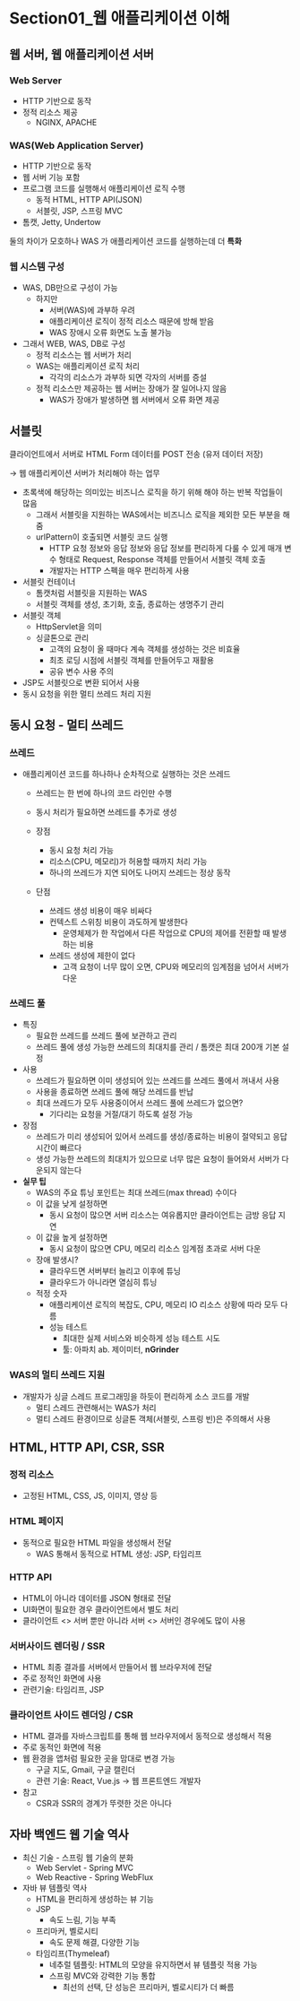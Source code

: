 # Section01\_웹 애플리케이션 이해

## 웹 서버, 웹 애플리케이션 서버

### Web Server

- HTTP 기반으로 동작
- 정적 리소스 제공
  - NGINX, APACHE

### WAS(Web Application Server)

- HTTP 기반으로 동작
- 웹 서버 기능 포함
- 프로그램 코드를 실행해서 애플리케이션 로직 수행
  - 동적 HTML, HTTP API(JSON)
  - 서블릿, JSP, 스프링 MVC
- 톰캣, Jetty, Undertow

둘의 차이가 모호하나 WAS 가 애플리케이션 코드를 실행하는데 더 **특화**

### 웹 시스템 구성

- WAS, DB만으로 구성이 가능
  - 하지만
    - 서버(WAS)에 과부하 우려
    - 애플리케이션 로직이 정적 리소스 때문에 방해 받음
    - WAS 장애시 오류 화면도 노출 불가능
- 그래서 WEB, WAS, DB로 구성
  - 정적 리소스는 웹 서버가 처리
  - WAS는 애플리케이션 로직 처리
    - 각각의 리소스가 과부하 되면 각자의 서버를 증설
  - 정적 리소스만 제공하는 웹 서버는 장애가 잘 일어나지 않음
    - WAS가 장애가 발생하면 웹 서버에서 오류 화면 제공

## 서블릿

클라이언트에서 서버로 HTML Form 데이터를 POST 전송 (유저 데이터 저장)

→ 웹 애플리케이션 서버가 처리해야 하는 업무

- 초록색에 해당하는 의미있는 비즈니스 로직을 하기 위해 해야 하는 반복 작업들이 많음
  - 그래서 서블릿을 지원하는 WAS에서는 비즈니스 로직을 제외한 모든 부분을 해줌
  - urlPattern이 호출되면 서블릿 코드 실행
    - HTTP 요청 정보와 응답 정보와 응답 정보를 편리하게 다룰 수 있게 매개 변수 형태로 Request, Response 객체를 만들어서 서블릿 객체 호출
    - 개발자는 HTTP 스펙을 매우 편리하게 사용
- 서블릿 컨테이너
  - 톰캣처럼 서블릿을 지원하는 WAS
  - 서블릿 객체를 생성, 초기화, 호출, 종료하는 생명주기 관리
- 서블릿 객체
  - HttpServlet을 의미
  - 싱글톤으로 관리
    - 고객의 요청이 올 때마다 계속 객체를 생성하는 것은 비효율
    - 최초 로딩 시점에 서블릿 객체를 만들어두고 재활용
    - 공유 변수 사용 주의
- JSP도 서블릿으로 변환 되어서 사용
- 동시 요청을 위한 멀티 쓰레드 처리 지원

## 동시 요청 - 멀티 쓰레드

### 쓰레드

- 애플리케이션 코드를 하나하나 순차적으로 실행하는 것은 쓰레드
  - 쓰레드는 한 번에 하나의 코드 라인만 수행
  - 동시 처리가 필요하면 쓰레드를 추가로 생성

  - 장점
    - 동시 요청 처리 가능
    - 리소스(CPU, 메모리)가 허용할 때까지 처리 가능
    - 하나의 쓰레드가 지연 되어도 나머지 쓰레드는 정상 동작
  - 단점
    - 쓰레드 생성 비용이 매우 비싸다
    - 컨텍스트 스위칭 비용이 과도하게 발생한다
      - 운영체제가 한 작업에서 다른 작업으로 CPU의 제어를 전환할 때 발생하는 비용
    - 쓰레드 생성에 제한이 없다
      - 고객 요청이 너무 많이 오면, CPU와 메모리의 임계점을 넘어서 서버가 다운

### 쓰레드 풀

- 특징
  - 필요한 쓰레드를 쓰레드 풀에 보관하고 관리
  - 쓰레드 풀에 생성 가능한 쓰레드의 최대치를 관리 / 톰캣은 최대 200개 기본 설정
- 사용
  - 쓰레드가 필요하면 이미 생성되어 있는 쓰레드를 쓰레드 풀에서 꺼내서 사용
  - 사용을 종료하면 쓰레드 풀에 해당 쓰레드를 반납
  - 최대 쓰레드가 모두 사용중이어서 쓰레드 풀에 쓰레드가 없으면?
    - 기다리는 요청을 거절/대기 하도록 설정 가능
- 장점
  - 쓰레드가 미리 생성되어 있어서 쓰레드를 생성/종료하는 비용이 절약되고 응답 시간이 빠르다
  - 생성 가능한 쓰레드의 최대치가 있으므로 너무 많은 요청이 들어와서 서버가 다운되지 않는다
- **실무 팁**
  - WAS의 주요 튜닝 포인트는 최대 쓰레드(max thread) 수이다
  - 이 값을 낮게 설정하면
    - 동시 요청이 많으면 서버 리소스는 여유롭지만 클라이언트는 금방 응답 지연
  - 이 값을 높게 설정하면
    - 동시 요청이 많으면 CPU, 메모리 리소스 임계점 초과로 서버 다운
  - 장애 발생시?
    - 클라우드면 서버부터 늘리고 이후에 튜닝
    - 클라우드가 아니라면 열심히 튜닝
  - 적정 숫자
    - 애플리케이션 로직의 복잡도, CPU, 메모리 IO 리소스 상황에 따라 모두 다름
    - 성능 테스트
      - 최대한 실제 서비스와 비슷하게 성능 테스트 시도
      - 툴: 아파치 ab. 제이미터, **nGrinder**

### WAS의 멀티 쓰레드 지원

- 개발자가 싱글 스레드 프로그래밍을 하듯이 편리하게 소스 코드를 개발
  - 멀티 스레드 관련해서는 WAS가 처리
  - 멀티 스레드 환경이므로 싱글톤 객체(서블릿, 스프링 빈)은 주의해서 사용

## HTML, HTTP API, CSR, SSR

### 정적 리소스

- 고정된 HTML, CSS, JS, 이미지, 영상 등

### HTML 페이지

- 동적으로 필요한 HTML 파일을 생성해서 전달
  - WAS 통해서 동적으로 HTML 생성: JSP, 타임리프

### HTTP API

- HTML이 아니라 데이터를 JSON 형태로 전달
- UI화면이 필요한 경우 클라이언트에서 별도 처리
- 클라이언트 <> 서버 뿐만 아니라 서버 <> 서버인 경우에도 많이 사용

### 서버사이드 렌더링 / SSR

- HTML 최종 결과를 서버에서 만들어서 웹 브라우저에 전달
- 주로 정적인 화면에 사용
- 관련기술: 타임리프, JSP

### 클라이언트 사이드 렌더잉 / CSR

- HTML 결과를 자바스크립트를 통해 웹 브라우저에서 동적으로 생성해서 적용
- 주로 동적인 화면에 적용
- 웹 환경을 앱처럼 필요한 곳을 맘대로 변경 가능
  - 구글 지도, Gmail, 구글 캘린더
  - 관련 기술: React, Vue.js → 웹 프론트엔드 개발자
- 참고
  - CSR과 SSR의 경계가 뚜렷한 것은 아니다

## 자바 백엔드 웹 기술 역사

- 최신 기술 - 스프링 웹 기술의 분화
  - Web Servlet - Spring MVC
  - Web Reactive - Spring WebFlux
- 자바 뷰 템플릿 역사
  - HTML을 편리하게 생성하는 뷰 기능
  - JSP
    - 속도 느림, 기능 부족
  - 프리마커, 벨로시티
    - 속도 문제 해결, 다양한 기능
  - 타임리프(Thymeleaf)
    - 네추럴 템플릿: HTML의 모양을 유지하면서 뷰 템플릿 적용 가능
    - 스프링 MVC와 강력한 기능 통합
      - 최선의 선택, 단 성능은 프리마커, 벨로시티가 더 빠름
